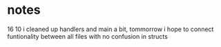 # notes

16 10 i cleaned up handlers and main a bit, tommorrow i hope to connect funtionality between all files with no confusion in structs
